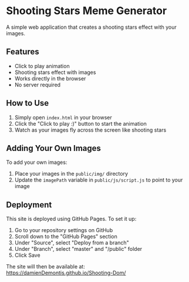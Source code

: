 # Shooting Stars Meme Generator

A simple web application that creates a shooting stars effect with your images.

## Features

- Click to play animation
- Shooting stars effect with images
- Works directly in the browser
- No server required

## How to Use

1. Simply open `index.html` in your browser
2. Click the "Click to play :)" button to start the animation
3. Watch as your images fly across the screen like shooting stars

## Adding Your Own Images

To add your own images:

1. Place your images in the `public/img/` directory
2. Update the `imagePath` variable in `public/js/script.js` to point to your image

## Deployment

This site is deployed using GitHub Pages. To set it up:

1. Go to your repository settings on GitHub
2. Scroll down to the "GitHub Pages" section
3. Under "Source", select "Deploy from a branch"
4. Under "Branch", select "master" and "/public" folder
5. Click Save

The site will then be available at: https://damienDemontis.github.io/Shooting-Dom/ 